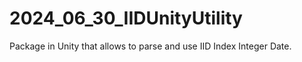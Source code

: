 # 2024_06_30_IIDUnityUtility
Package in Unity that allows to parse and use IID Index Integer Date. 
